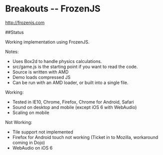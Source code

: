 # Breakouts -- FrozenJS

http://frozenjs.com

##Status

Working implementation using FrozenJS.

Notes:
* Uses Box2d to handle physics calculations.
* src/game.js is the starting point if you want to read the code.
* Source is written with AMD
* Demo loads compressed JS
* Can be run with an AMD loader, or built into a single file.

Working:
* Tested in IE10, Chrome, Firefox, Chrome for Android, Safari
* Sound on desktop and mobile (except iOS 6 with WebAudio)
* Scaling on mobile

Not Working:
* Tile support not implemented
* Firefox for Android touch not working (Ticket in to Mozilla, workaround coming in Dojo)
* WebAudio on iOS 6